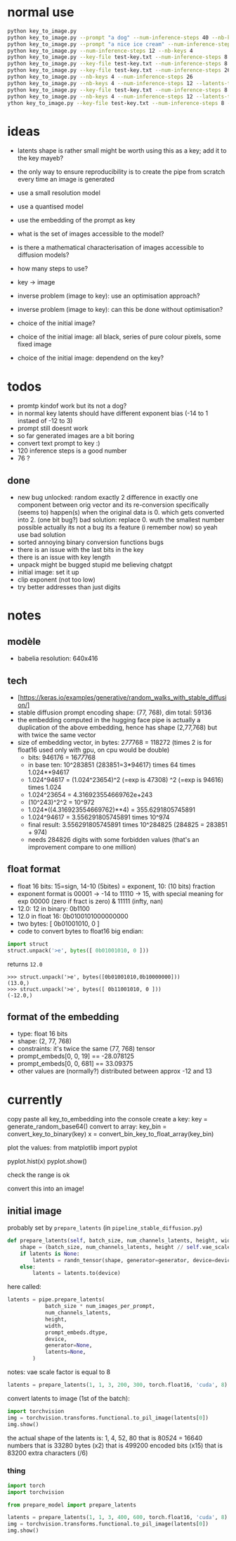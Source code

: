 # normal use

```bash
python key_to_image.py
python key_to_image.py --prompt "a dog" --num-inference-steps 40 --nb-keys 4
python key_to_image.py --prompt "a nice ice cream" --num-inference-steps 36 --nb-keys 4
python key_to_image.py --num-inference-steps 12 --nb-keys 4
python key_to_image.py --key-file test-key.txt --num-inference-steps 8
python key_to_image.py --key-file test-key.txt --num-inference-steps 8 --check-determinism
python key_to_image.py --key-file test-key.txt --num-inference-steps 26
python key_to_image.py --nb-keys 4 --num-inference-steps 26
python key_to_image.py --nb-keys 4 --num-inference-steps 12 --latents-type fixed-generator
python key_to_image.py --key-file test-key.txt --num-inference-steps 8 --check-determinism --latents-type fixed-generator
python key_to_image.py --nb-keys 4 --num-inference-steps 12 --latents-type blob
ython key_to_image.py --key-file test-key.txt --num-inference-steps 8 --latents-type fixed-generator --output test3
```

# ideas

- latents shape is rather small might be worth using this as a key; add it to the key mayeb?

- the only way to ensure reproducibility is to create the pipe from scratch every time an image is generated

- use a small resolution model
- use a quantised model
- use the embedding of the prompt as key
- what is the set of images accessible to the model?
- is there a mathematical characterisation of images accessible to diffusion models?
- how many steps to use?
- key -> image
- inverse problem (image to key): use an optimisation approach?
- inverse problem (image to key): can this be done without optimisation?
- choice of the initial image?
- choice of the initial image: all black, series of pure colour pixels, some fixed image
- choice of the initial image: dependend on the key?

# todos


- promtp kindof work but its not a dog?
- in normal key latents should have different exponent bias (-14 to 1 instaed of -12 to 3)
- prompt still doesnt work
- so far generated images are a bit boring
- convert text prompt to key :)
- 120 inference steps is a good number
- 76 ?

## done

- new bug unlocked: random exactly 2 difference in exactly one component between orig vector and its re-conversion
  specifically (seems to) happen(s) when the original data is 0. which gets converted into 2. (one bit bug?)
  bad solution: replace 0. wuth the smallest number possible
  actually its not a bug its a feature (i remember now)
  so yeah use bad solution
- sorted annoying binary conversion functions bugs
- there is an issue with the last bits in the key
- there is an issue with key length
- unpack might be bugged stupid me believing chatgpt
- initial image: set it up
- clip exponent (not too low)
- try better addresses than just digits

# notes


## modèle
- babelia resolution: 640x416


## tech

- [https://keras.io/examples/generative/random_walks_with_stable_diffusion/]
- stable diffusion prompt encoding shape: (77, 768), dim total: 59136
- the embedding computed in the hugging face pipe is actually a duplication of the above embedding, hence has shape (2,77,768) but with twice the same vector
- size of embedding vector, in bytes: 2*77*768 = 118272 (times 2 is for float16 used only with gpu, on cpu would be double)
    - bits: 946176 = 16*77*768
    - in base ten: 10^283851  (283851=3*94617) times 64 times 1.024**94617
    - 1.024^94617 = (1.024^23654)^2 (=exp is 47308) ^2 (=exp is 94616) times 1.024
    - 1.024^23654 = 4.316923554669762e+243
    - (10^243)^2^2 = 10^972
    - 1.024*((4.316923554669762)**4) = 355.6291805745891
    - 1.024^94617 = 3.556291805745891 times 10^974
    - final result: 3.556291805745891 times 10^284825 (284825 = 283851 + 974)
    - needs 284826 digits with some forbidden values (that's an improvement compare to one million)

## float format

- float 16 bits: 15=sign, 14-10 (5bites) = exponent, 10: (10 bits) fraction
- exponent format is 00001 -> -14 to 11110 -> 15, with special meaning for exp 00000 (zero if fract is zero) & 11111 (infty, nan)
- 12.0: 12 in binary: 0b1100
- 12.0 in float 16: 0b0100101000000000
- two bytes:  [ 0b01001010, 0 ]
- code to convert bytes to float16 big endian:
```python
import struct
struct.unpack('>e', bytes([ 0b01001010, 0 ]))
```
returns `12.0`
```
>>> struct.unpack('>e', bytes([0b01001010,0b10000000]))
(13.0,)
>>> struct.unpack('>e', bytes([ 0b11001010, 0 ]))
(-12.0,)
```


## format of the embedding

- type: float 16 bits
- shape: (2, 77, 768)
- constraints: it's twice the same (77, 768) tensor
- prompt_embeds[0, 0, 19] == -28.078125
- prompt_embeds[0, 0, 681] == 33.09375
- other values are (normally?) distributed between approx -12 and 13

# currently

copy paste all key_to_embedding into the console
create a key:
key = generate_random_base64()
convert to array:
key_bin = convert_key_to_binary(key)
x = convert_bin_key_to_float_array(key_bin)

plot the values:
from matplotlib import pyplot

pyplot.hist(x)
pyplot.show()

check the range is ok

convert this into an image!

## initial image


probably set by `prepare_latents` (in `pipeline_stable_diffusion.py`)

```python
def prepare_latents(self, batch_size, num_channels_latents, height, width, dtype, device, generator, latents=None):
    shape = (batch_size, num_channels_latents, height // self.vae_scale_factor, width // self.vae_scale_factor)
    if latents is None:
        latents = randn_tensor(shape, generator=generator, device=device, dtype=dtype)
    else:
        latents = latents.to(device)
```

here called:
```python
latents = pipe.prepare_latents(
            batch_size * num_images_per_prompt,
            num_channels_latents,
            height,
            width,
            prompt_embeds.dtype,
            device,
            generator=None,
            latents=None,
        )
```

notes: vae scale factor is equal to 8

```python
latents = prepare_latents(1, 1, 3, 200, 300, torch.float16, 'cuda', 8)
```

convert latents to image (1st of the batch):
```python
import torchvision
img = torchvision.transforms.functional.to_pil_image(latents[0])
img.show()
```


the actual shape of the latents is: 1, 4, 52, 80
that is 80*52*4 = 16640 numbers
that is 33280 bytes (x2)
that is 499200 encoded bits (x15)
that is 83200 extra characters (/6)

### thing

```python
import torch
import torchvision

from prepare_model import prepare_latents

latents = prepare_latents(1, 1, 3, 400, 600, torch.float16, 'cuda', 8)
img = torchvision.transforms.functional.to_pil_image(latents[0])
img.show()
```

